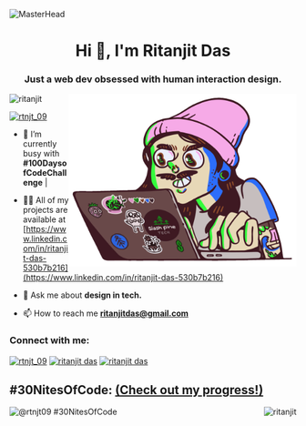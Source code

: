 ![MasterHead](https://openseauserdata.com/files/84dada0a5dcfd790700df3dd87897aef.gif)
<h1 align="center">Hi 👋, I'm Ritanjit Das</h1>
<h3 align="center">Just a web dev obsessed with human interaction design.</h3>
<img align="right" alt="Coding" width="400" src="https://github.com/Ritanjit/Ritanjit/blob/c178a7673c499651709c9a58a816273abc4f5594/img.gif">

<p align="left"> <img src="https://komarev.com/ghpvc/?username=ritanjit&label=Profile%20views&color=0e75b6&style=flat" alt="ritanjit" /> </p>

<p align="left"> <a href="https://twitter.com/rtnjt_09" target="blank"><img src="https://img.shields.io/twitter/follow/rtnjt_09?logo=twitter&style=for-the-badge" alt="rtnjt_09" /></a> </p>

- 🌱 I’m currently busy with **#100DaysofCodeChallenge** | 

- 👨‍💻 All of my projects are available at [https://www.linkedin.com/in/ritanjit-das-530b7b216](https://www.linkedin.com/in/ritanjit-das-530b7b216)

- 💬 Ask me about **design in tech.**

- 📫 How to reach me **ritanjitdas@gmail.com**

<h3 align="left">Connect with me:</h3>
<p align="left">
<a href="https://twitter.com/rtnjt_09" target="blank"><img align="center" src="https://raw.githubusercontent.com/rahuldkjain/github-profile-readme-generator/master/src/images/icons/Social/twitter.svg" alt="rtnjt_09" height="30" width="40" /></a>
<a href="https://linkedin.com/in/ritanjit das" target="blank"><img align="center" src="https://raw.githubusercontent.com/rahuldkjain/github-profile-readme-generator/master/src/images/icons/Social/linked-in-alt.svg" alt="ritanjit das" height="30" width="40" /></a>
<a href="https://www.behance.net/ritanjitdas" target="blank"><img align="center" src="https://raw.githubusercontent.com/rahuldkjain/github-profile-readme-generator/master/src/images/icons/Social/behance.svg" alt="ritanjit das" height="30" width="40" /></a>
</p>

<!--<h3 align="left">Languages and Tools:</h3>
<p align="left"> <a href="https://www.arduino.cc/" target="_blank" rel="noreferrer"> <img src="https://cdn.worldvectorlogo.com/logos/arduino-1.svg" alt="arduino" width="40" height="40"/> </a> <a href="https://getbootstrap.com" target="_blank" rel="noreferrer"> <img src="https://raw.githubusercontent.com/devicons/devicon/master/icons/bootstrap/bootstrap-plain-wordmark.svg" alt="bootstrap" width="40" height="40"/> </a> <a href="https://www.cprogramming.com/" target="_blank" rel="noreferrer"> <img src="https://raw.githubusercontent.com/devicons/devicon/master/icons/c/c-original.svg" alt="c" width="40" height="40"/> </a> <a href="https://www.w3schools.com/cpp/" target="_blank" rel="noreferrer"> <img src="https://raw.githubusercontent.com/devicons/devicon/master/icons/cplusplus/cplusplus-original.svg" alt="cplusplus" width="40" height="40"/> </a> <a href="https://www.w3schools.com/css/" target="_blank" rel="noreferrer"> <img src="https://raw.githubusercontent.com/devicons/devicon/master/icons/css3/css3-original-wordmark.svg" alt="css3" width="40" height="40"/> </a> <a href="https://www.djangoproject.com/" target="_blank" rel="noreferrer"> <img src="https://cdn.worldvectorlogo.com/logos/django.svg" alt="django" width="40" height="40"/> </a> <a href="https://www.figma.com/" target="_blank" rel="noreferrer"> <img src="https://www.vectorlogo.zone/logos/figma/figma-icon.svg" alt="figma" width="40" height="40"/> </a> <a href="https://git-scm.com/" target="_blank" rel="noreferrer"> <img src="https://www.vectorlogo.zone/logos/git-scm/git-scm-icon.svg" alt="git" width="40" height="40"/> </a> <a href="https://www.w3.org/html/" target="_blank" rel="noreferrer"> <img src="https://raw.githubusercontent.com/devicons/devicon/master/icons/html5/html5-original-wordmark.svg" alt="html5" width="40" height="40"/> </a> <a href="https://developer.mozilla.org/en-US/docs/Web/JavaScript" target="_blank" rel="noreferrer"> <img src="https://raw.githubusercontent.com/devicons/devicon/master/icons/javascript/javascript-original.svg" alt="javascript" width="40" height="40"/> </a> <a href="https://www.linux.org/" target="_blank" rel="noreferrer"> <img src="https://raw.githubusercontent.com/devicons/devicon/master/icons/linux/linux-original.svg" alt="linux" width="40" height="40"/> </a> <a href="https://pandas.pydata.org/" target="_blank" rel="noreferrer"> <img src="https://raw.githubusercontent.com/devicons/devicon/2ae2a900d2f041da66e950e4d48052658d850630/icons/pandas/pandas-original.svg" alt="pandas" width="40" height="40"/> </a> <a href="https://www.photoshop.com/en" target="_blank" rel="noreferrer"> <img src="https://raw.githubusercontent.com/devicons/devicon/master/icons/photoshop/photoshop-line.svg" alt="photoshop" width="40" height="40"/> </a> <a href="https://postman.com" target="_blank" rel="noreferrer"> <img src="https://www.vectorlogo.zone/logos/getpostman/getpostman-icon.svg" alt="postman" width="40" height="40"/> </a> <a href="https://www.python.org" target="_blank" rel="noreferrer"> <img src="https://raw.githubusercontent.com/devicons/devicon/master/icons/python/python-original.svg" alt="python" width="40" height="40"/> </a> <a href="https://seaborn.pydata.org/" target="_blank" rel="noreferrer"> <img src="https://seaborn.pydata.org/_images/logo-mark-lightbg.svg" alt="seaborn" width="40" height="40"/> </a> <a href="https://www.adobe.com/products/xd.html" target="_blank" rel="noreferrer"> <img src="https://cdn.worldvectorlogo.com/logos/adobe-xd.svg" alt="xd" width="40" height="40"/> </a> </p>-->

<!--<p><img align="left" src="https://github-readme-stats.vercel.app/api/top-langs?username=ritanjit&show_icons=true&locale=en&layout=compact" alt="ritanjit" /></p>-->

## #30NitesOfCode: [(Check out my progress!)](https://www.codedex.io/@rtnjt09/30-nites-of-code) 
  ![@rtnjt09 #30NitesOfCode](https://www.codedex.io/api/petStatus?user=rtnjt09) <img align="right" src="https://github-readme-streak-stats.herokuapp.com/?user=ritanjit&" alt="ritanjit" />

<!--<p>&nbsp;<img align="center" src="https://github-readme-stats.vercel.app/api?username=ritanjit&show_icons=true&locale=en" alt="ritanjit" /></p>-->

<!-- <p><img align="center" src="https://github-readme-streak-stats.herokuapp.com/?user=ritanjit&" alt="ritanjit" /></p> -->
